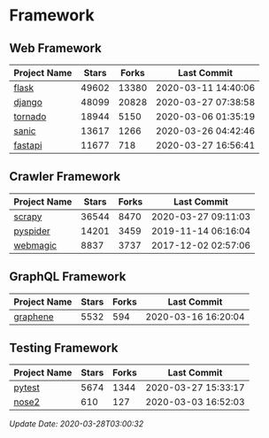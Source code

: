 # Framework

## Web Framework

| Project Name | Stars | Forks | Last Commit |
| ------------ | ----- | ----- | ----------- |
| [flask](https://github.com/pallets/flask) | 49602 | 13380 | 2020-03-11 14:40:06 |
| [django](https://github.com/django/django) | 48099 | 20828 | 2020-03-27 07:38:58 |
| [tornado](https://github.com/tornadoweb/tornado) | 18944 | 5150 | 2020-03-06 01:35:19 |
| [sanic](https://github.com/huge-success/sanic) | 13617 | 1266 | 2020-03-26 04:42:46 |
| [fastapi](https://github.com/tiangolo/fastapi) | 11677 | 718 | 2020-03-27 16:56:41 |

## Crawler Framework

| Project Name | Stars | Forks | Last Commit |
| ------------ | ----- | ----- | ----------- |
| [scrapy](https://github.com/scrapy/scrapy) | 36544 | 8470 | 2020-03-27 09:11:03 |
| [pyspider](https://github.com/binux/pyspider) | 14201 | 3459 | 2019-11-14 06:16:04 |
| [webmagic](https://github.com/code4craft/webmagic) | 8837 | 3737 | 2017-12-02 02:57:06 |

## GraphQL Framework

| Project Name | Stars | Forks | Last Commit |
| ------------ | ----- | ----- | ----------- |
| [graphene](https://github.com/graphql-python/graphene) | 5532 | 594 | 2020-03-16 16:20:04 |

## Testing Framework

| Project Name | Stars | Forks | Last Commit |
| ------------ | ----- | ----- | ----------- |
| [pytest](https://github.com/pytest-dev/pytest) | 5674 | 1344 | 2020-03-27 15:33:17 |
| [nose2](https://github.com/nose-devs/nose2) | 610 | 127 | 2020-03-03 16:52:03 |

*Update Date: 2020-03-28T03:00:32*